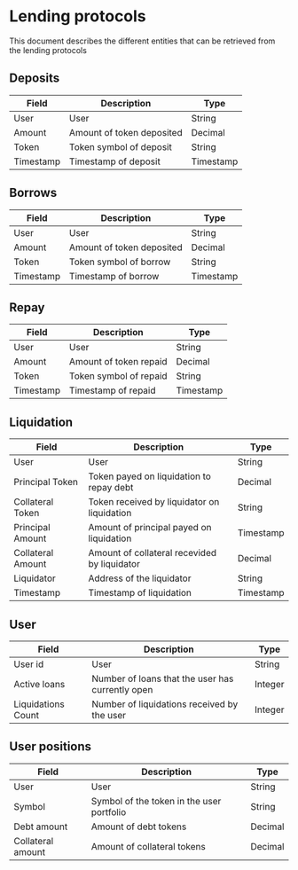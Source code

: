# Lending protocols

This document describes the different entities that can be retrieved from the lending protocols

## Deposits

Field | Description | Type
--------|-------|--------------
User | User | String
Amount | Amount of token deposited | Decimal
Token | Token symbol of deposit | String
Timestamp | Timestamp of deposit | Timestamp

## Borrows

Field | Description | Type
--------|-------|--------------
User | User | String
Amount | Amount of token deposited | Decimal
Token | Token symbol of borrow | String
Timestamp | Timestamp of borrow | Timestamp

## Repay

Field | Description | Type
--------|-------|--------------
User | User | String
Amount | Amount of token repaid | Decimal
Token | Token symbol of repaid | String
Timestamp | Timestamp of repaid | Timestamp

## Liquidation

Field | Description | Type
--------|-------|--------------
User | User | String
Principal Token | Token payed on liquidation to repay debt | Decimal
Collateral Token | Token received by liquidator on liquidation | String
Principal Amount | Amount of principal payed on liquidation | Timestamp
Collateral Amount | Amount of collateral recevided by liquidator | Decimal
Liquidator | Address of the liquidator | String
Timestamp | Timestamp of liquidation | Timestamp

## User

Field | Description | Type
--------|-------|--------------
User id | User | String
Active loans | Number of loans that the user has currently open | Integer
Liquidations Count | Number of liquidations received by the user | Integer

## User positions

Field | Description | Type
--------|-------|--------------
User | User | String
Symbol | Symbol of the token in the user portfolio | String
Debt amount | Amount of debt tokens | Decimal
Collateral amount | Amount of collateral tokens | Decimal